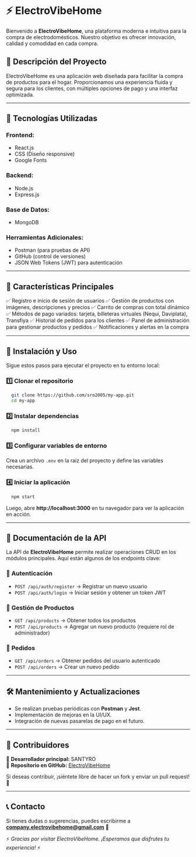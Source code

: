 # ⚡ ElectroVibeHome

Bienvenido a **ElectroVibeHome**, una plataforma moderna e intuitiva para la compra de electrodomésticos. Nuestro objetivo es ofrecer innovación, calidad y comodidad en cada compra.

## 🌟 Descripción del Proyecto
ElectroVibeHome es una aplicación web diseñada para facilitar la compra de productos para el hogar. Proporcionamos una experiencia fluida y segura para los clientes, con múltiples opciones de pago y una interfaz optimizada.

---

## 🚀 Tecnologías Utilizadas

### **Frontend:**
- React.js
- CSS (Diseño responsive)
- Google Fonts

### **Backend:**
- Node.js
- Express.js

### **Base de Datos:**
- MongoDB

### **Herramientas Adicionales:**
- Postman (para pruebas de API)
- GitHub (control de versiones)
- JSON Web Tokens (JWT) para autenticación

---

## 🎯 Características Principales
✅ Registro e inicio de sesión de usuarios
✅ Gestión de productos con imágenes, descripciones y precios
✅ Carrito de compras con total dinámico
✅ Métodos de pago variados: tarjeta, billeteras virtuales (Nequi, Daviplata), Transfiya
✅ Historial de pedidos para los clientes
✅ Panel de administración para gestionar productos y pedidos
✅ Notificaciones y alertas en la compra

---

## 📂 Instalación y Uso

Sigue estos pasos para ejecutar el proyecto en tu entorno local:

### 1️⃣ **Clonar el repositorio**
```bash
  git clone https://github.com/sro2005/my-app.git
  cd my-app
```

### 2️⃣ **Instalar dependencias**
```bash
  npm install
```

### 3️⃣ **Configurar variables de entorno**
Crea un archivo `.env` en la raíz del proyecto y define las variables necesarias.

### 4️⃣ **Iniciar la aplicación**
```bash
  npm start
```
Luego, abre **http://localhost:3000** en tu navegador para ver la aplicación en acción.

---

## 📜 Documentación de la API
La API de **ElectroVibeHome** permite realizar operaciones CRUD en los módulos principales. Aquí están algunos de los endpoints clave:

### 🔹 **Autenticación**
- `POST /api/auth/register` → Registrar un nuevo usuario
- `POST /api/auth/login` → Iniciar sesión y obtener un token JWT

### 🔹 **Gestión de Productos**
- `GET /api/products` → Obtener todos los productos
- `POST /api/products` → Agregar un nuevo producto (requiere rol de administrador)

### 🔹 **Pedidos**
- `GET /api/orders` → Obtener pedidos del usuario autenticado
- `POST /api/orders` → Crear un nuevo pedido

---

## 🛠️ **Mantenimiento y Actualizaciones**
- Se realizan pruebas periódicas con **Postman** y **Jest**.
- Implementación de mejoras en la UI/UX.
- Integración de nuevas pasarelas de pago en el futuro.

---

## 👥 **Contribuidores**
📌 **Desarrollador principal:** SANTYRO  
📌 **Repositorio en GitHub:** [ElectroVibeHome](https://github.com/sro2005/my-app)

Si deseas contribuir, ¡siéntete libre de hacer un fork y enviar un pull request! 🚀

---

## 📞 Contacto
Si tienes dudas o sugerencias, puedes escribirme a **company.electrovibehome@gmail.com** 📩

⚡ *Gracias por visitar ElectroVibeHome. ¡Esperamos que disfrutes tu experiencia!* ⚡